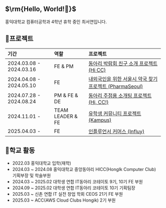 <h2>$\rm{Hello, World!🖤}$</h2>
홍익대학교 컴퓨터공학과 4학년 휴학 중인 최서연입니다.

## 🌟프로젝트
|기간|역할|프로젝트|
|:---|:---|:---|
2024.03.08 - 2024.03.16|FE & PM|[동아리 박람회 친구 소개 프로젝트 (Hi CC)](https://github.com/yooooonshine/HongikClubFairProject)|
2024.04.08 - 2024.05.10|FE|[내외국인을 위한 서울시 약국 찾기 프로젝트 (PharmaSeoul)](https://github.com/Seoul-Pharmacy/frontend)|
2024.07.28 - 2024.08.24|PM & FE & DE|[동아리 주점용 소개팅 프로젝트 (Hi, CC!)](https://github.com/HICC-2024-PROJECT-PRESENTATION-CONTEST/Team3-Frontend)|
2024.11.01 - |TEAM LEADER & FE|[유학생 커뮤니티 프로젝트 (Kampus)](https://github.com/IT-Cotato/10th-Kampus-FE)|
2025.04.03 - |FE|[인플루언서 커머스 (Influy)](https://github.com/INFLUY/Influy-FE)|

## 🏫학교 활동
- 2022.03 홍익대학교 입학(재학)
- 2024.03 ~ 2024.08 홍익대학교 중앙동아리 HICC(HongIk Computer Club) 기획부장 및 학술부원
- 2024.03 ~ 2025.02 대학생 연합 IT동아리 코테이토 9기, 10기 FE 부원
- 2024.09 ~ 2025.02 대학생 연합 IT동아리 코테이토 10기 기획팀장
- 2025.03 ~ 신촌 연합 IT 실전 창업 학회 CEOS 21기 FE 부원
- 2025.03 ~ ACC(AWS Cloud Clubs Hongik) 2기 부원
